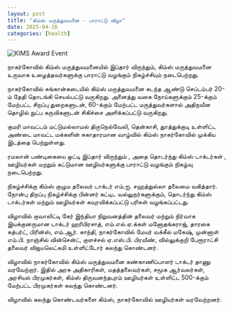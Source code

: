 ```yaml
---
layout: post
title: "கிம்ஸ் மருத்துவமனை - பாராட்டு விழா"
date: 2025-04-16
categories: [health]
---
```


![KIMS Award Event](/images/b997281c-9db4-4220-bd0a-d0ad712ef14b.jpg)

நாகர்கோவில் கிம்ஸ் மருத்துவமனையில் இப்தார் விருந்தும், கிம்ஸ் மருத்துவமனை உருவாக உழைத்தவர்களுக்கு பாராட்டு வழங்கும் நிகழ்ச்சியும் நடைபெற்றது.

நாகர்கோவில் சுங்கான்கடையில் கிம்ஸ் மருத்துவமனை கடந்த ஆண்டு செப்டம்பர் 20-ம் தேதி  தொடங்கி செயல்பட்டு வருகிறது. அனைத்து வகை நோய்களுக்கும் 25-க்கும் மேற்பட்ட சிறப்பு துறைகளுடன்,  60-க்கும் மேற்பட்ட மருத்துவர்களால் அதிநவீன தொழில் நுட்ப கருவிகளுடன் சிகிச்சை அளிக்கப்பட்டு வருகிறது. 

குமரி மாவட்டம் மட்டுமல்லாமல் திருநெல்வேலி, தென்காசி, துாத்துக்குடி உள்ளிட்ட அண்டை மாவட்ட  மக்களின் சுகாதாரமான வாழ்வில் கிம்ஸ் நாகர்கோவில் முக்கிய இடத்தை பெற்றுள்ளது.

ரமலான் பண்டிகையை ஒட்டி இப்தார் விருந்தும் , அதை தொடர்ந்து கிம்ஸ்  டாக்டர்கள் , ஊழியர்கள் மறறும் கட்டுமான ஊழியர்களுக்கு பாராட்டு வழங்கும் நிகழ்வு நடைபெற்றது. 

நிகழ்ச்சிக்கு கிம்ஸ் குழும  தலைவர் டாக்டர் எம்.ஐ. சஹத்துல்லா தலைமை வகித்தார். நோன்பு திறப்பு நிகழ்ச்சிக்கு பின்னர் கட்டிட வல்லுநர்களுக்கும், தொடர்ந்து கிம்ஸ் டாக்டர்கள் மற்றும் ஊழியர்கள் கவுரவிக்கப்பட்டு பரிசுள் வழங்கப்பட்டது.

விழாவில் குவாலிட்டி கேர் இந்தியா நிறுவனத்தின் தலைவர் மற்றும் நிர்வாக இயக்குனருமான  டாக்டர் ஹரிபிரசாத், எம்.எல்.ஏ.க்கள் மனோதங்கராஜ், தாரகை கத்பர்ட், பிரின்ஸ், எம்.ஆர். காந்தி, நாகர்கோவில் மேயர் வக்கீல் மகேஷ், முன்னாள் எம்.பி. நாஞ்சில் வின்சென்ட், குளச்சல் ஏ.எஸ்.பி. பிரவீண், வில்லுக்குறி பேரூராட்சி தலைவர் விஜயலெட்சுமி உள்ளிட்டோர் கலந்து கொண்டனர்.

விழாவில் நாகர்கோவில் கிம்ஸ் மருத்துவமனை கண்காணிப்பாளர் டாக்டர் தாணு வரவேற்றார். இதில் அரசு அதிகாரிகள், மதத்தலைவர்கள், சமூக ஆர்வலர்கள், அரசியல் பிரமுகர்கள், கிம்ஸ் திருவனந்தபுரம் ஊழியர்கள் உள்ளிட்ட 500-க்கும் மேற்பட்ட பிரமுகர்கள் கலந்து கொண்டனர்.

விழாவில் கலந்து கொண்டவர்களை கிம்ஸ், நாகர்கோவில்  ஊழியர்கள் வரவேற்றனர்.
